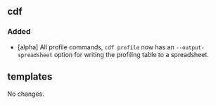 ## cdf 

### Added

- [alpha] All profile commands, `cdf profile` now has an
`--output-spreadsheet` option for writing the profiling table to a
spreadsheet.

## templates

No changes.